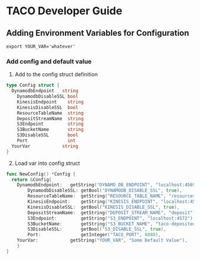 # TACO Developer Guide

## Adding Environment Variables for Configuration

```shell
export YOUR_VAR='whatever'
```

### Add config and default value

1. Add to the config struct definition
```go
type Config struct {
  DynamodbEndpoint   string
	DynamodbDisableSSL bool
	KinesisEndpoint    string
	KinesisDisableSSL  bool
	ResourceTableName  string
	DepositStreamName  string
	S3Endpoint         string
	S3BucketName       string
	S3DisableSSL       bool
	Port               int
  YourVar            string
}
```

2. Load var into config struct
```go
func NewConfig() *Config {
  return &Config{
    DynamodbEndpoint:   getString("DYNAMO_DB_ENDPOINT", "localhost:4569"),
		DynamodbDisableSSL: getBool("DYNAMODB_DISABLE_SSL", true),
		ResourceTableName:  getString("RESOURCE_TABLE_NAME", "resources"),
		KinesisEndpoint:    getString("KINESIS_ENDPOINT", "localhost:4568"),
		KinesisDisableSSL:  getBool("KINESIS_DISABLE_SSL", true),
		DepositStreamName:  getString("DEPOSIT_STREAM_NAME", "deposit"),
		S3Endpoint:         getString("S3_ENDPOINT", "localhost:4572"),
		S3BucketName:       getString("S3_BUCKET_NAME", "taco-deposited-files"),
		S3DisableSSL:       getBool("S3_DISABLE_SSL", true),
		Port:               getInteger("TACO_PORT", 8080),
    YourVar:            getString("YOUR_VAR", "Some Default Value"),
	}
}
```
